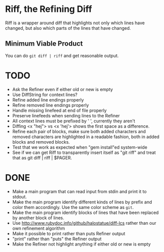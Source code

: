 # Riff, the Refining Diff
Riff is a wrapper around diff that highlights not only which lines
have changed, but also which parts of the lines that have changed.

## Minimum Viable Product
You can do `git diff | riff` and get reasonable output.

# TODO
* Ask the Refiner even if either old or new is empty
* Use DiffString for context lines?
* Refine added line endings properly
* Refine removed line endings properly
* Handle missing linefeed at end of file properly
* Preserve linefeeds when sending lines to the Refiner
* All context lines must be prefixed by ' ', currently they aren't
* Diffing <x "hej"> vs <x 'hej'> shows the first space as a
difference.
* Refine each pair of blocks, make sure both added characters and
  removed characters are highlighted in a readable fashion, both in
  added blocks and removed blocks.
* Test that we work as expected when "gem install"ed system-wide
* See if we can get Riff to transparently insert itself as "git riff"
  and treat that as git diff | riff | $PAGER.

# DONE
* Make a main program that can read input from stdin and print it to
stdout.
* Make the main program identify different kinds of lines by prefix
and color them accordingly. Use the same color scheme as `git`.
* Make the main program identify blocks of lines that have been
replaced by another block of lines.
* Use http://www.rubydoc.info/github/halostatue/diff-lcs rather
than our own refinement algorithm
* Make it possible to print rather than puts Refiner output
* "print" rather than "puts" the Refiner output
* Make the Refiner not highlight anything if either old or new is
empty
